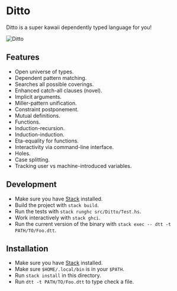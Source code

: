 # Ditto

Ditto is a super kawaii dependently typed language for you!

![Ditto](http://cdn.bulbagarden.net/upload/7/72/Ditty.png)

## Features

* Open universe of types.
* Dependent pattern matching.
 * Searches all possible coverings.
 * Enhanced catch-all clauses (novel).
* Implicit arguments.
 * Miller-pattern unification.
 * Constraint postponement.
* Mutual definitions.
 * Functions.
 * Induction-recursion.
 * Induction-induction.
* Eta-equality for functions.
* Interactivity via command-line interface.
 * Holes.
 * Case splitting.
* Tracking user vs machine-introduced variables.

## Development

* Make sure you have [Stack](https://github.com/commercialhaskell/stack#how-to-install) installed.
* Build the project with `stack build`.
* Run the tests with `stack runghc src/Ditto/Test.hs`.
* Work interactively with `stack ghci`.
* Run the current version of the binary with `stack exec -- dtt -t PATH/TO/Foo.dtt`.

## Installation

* Make sure you have [Stack](https://github.com/commercialhaskell/stack#how-to-install) installed.
* Make sure `$HOME/.local/bin` is in your `$PATH`.
* Run `stack install` in this directory.
* Run `dtt -t PATH/TO/Foo.dtt` to type check a file.
